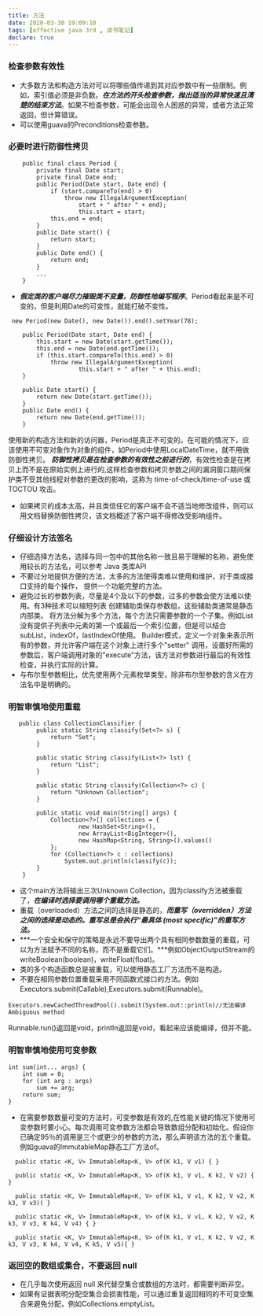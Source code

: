 ```yaml
---
title: 方法
date: 2020-03-30 19:09:10
tags: [effective java 3rd , 读书笔记]
declare: true
---
```

### 检查参数有效性
+ 大多数方法和构造方法对可以将哪些值传递到其对应参数中有一些限制。例如，索引值必须是非负数。***在方法的开头检查参数，抛出适当的异常快速且清楚的结束方法***。如果不检查参数，可能会出现令人困惑的异常，或者方法正常返回，但计算错误。
+ 可以使用guava的Preconditions检查参数。
<!-- more -->

### 必要时进行防御性拷贝
```
    public final class Period {
        private final Date start;
        private final Date end;
        public Period(Date start, Date end) {
            if (start.compareTo(end) > 0)
                throw new IllegalArgumentException(
                    start + " after " + end);
                    this.start = start;
            this.end = end;
        }
        public Date start() {
            return start;
        }
        public Date end() {
            return end;
        } 
        ...
    }
```
+ ***假定类的客户端尽力摧毁类不变量，防御性地编写程序***。Period看起来是不可变的，但是利用Date的可变性，就能打破不变性。
```
 new Period(new Date(), new Date()).end().setYear(78);
```

```
    public Period(Date start, Date end) {
        this.start = new Date(start.getTime());
        this.end = new Date(end.getTime());
        if (this.start.compareTo(this.end) > 0)
            throw new IllegalArgumentException(
                    this.start + " after " + this.end);
    }

    public Date start() {
        return new Date(start.getTime());
    }
    public Date end() {
        return new Date(end.getTime());
    }
```
使用新的构造方法和新的访问器，Period是真正不可变的。在可能的情况下，应该使用不可变对象作为对象的组件，如Period中使用LocalDateTime，就不用做防御性拷贝。
***防御性拷贝是在检查参数的有效性之前进行的***，有效性检查是在拷贝上而不是在原始实例上进行的,这样检查参数和拷贝参数之间的漏洞窗口期间保护类不受其他线程对参数的更改的影响，这称为
time-of-check/time-of-use 或 TOCTOU 攻击。
+ 如果拷贝的成本太高，并且类信任它的客户端不会不适当地修改组件，则可以用文档替换防御性拷贝，该文档概述了客户端不得修改受影响组件。

### 仔细设计方法签名
+ 仔细选择方法名，选择与同一包中的其他名称一致且易于理解的名称，避免使用较长的方法名，可以参考 Java 类库API
+ 不要过分地提供方便的方法，太多的方法使得类难以使用和维护，对于类或接口支持的每个操作，
提供一个功能完整的方法。
+ 避免过长的参数列表，尽量是4个及以下的参数，过多的参数会使方法难以使用。有3种技术可以缩短列表
创建辅助类保存参数组，这些辅助类通常是静态内部类。
将方法分解为多个方法，每个方法只需要参数的一个子集。例如List没有提供子列表中元素的第一个或最后一个索引位置，但是可以结合subList，indexOf，lastIndexOf使用。
Builder模式，定义一个对象来表示所有的参数，并允许客户端在这个对象上进行多个"setter" 调用，设置好所需的参数后，客户端调用对象的"execute"方法，该方法对参数进行最后的有效性检查，并执行实际的计算。
+ 与布尔型参数相比，优先使用两个元素枚举类型，除非布尔型参数的含义在方法名中是明确的。

### 明智审慎地使用重载
```
   public class CollectionClassifier {
        public static String classify(Set<?> s) {
            return "Set";
        }

        public static String classify(List<?> lst) {
            return "List";
        }

        public static String classify(Collection<?> c) {
            return "Unknown Collection";
        }

        public static void main(String[] args) {
            Collection<?>[] collections = {
                    new HashSet<String>(),
                    new ArrayList<BigInteger>(),
                    new HashMap<String, String>().values()
            };
            for (Collection<?> c : collections)
                System.out.println(classify(c));
        }
    }
```
+ 这个main方法将输出三次Unknown Collection，因为classify方法被重载了，***在编译时选择要调用哪个重载方法。***
+ 重载（overloaded）方法之间的选择是静态的，***而重写（overridden）方法之间的选择是动态的。重写总是会执行“最具体 (most specific)”的重写方法。***
+ ***一个安全和保守的策略是永远不要导出两个具有相同参数数量的重载，可以为方法赋予不同的名称，而不是重载它们。***例如ObjectOutputStream的writeBoolean(boolean)，writeFloat(float)。
+ 类的多个构造函数总是被重载，可以使用静态工厂方法而不是构造。
+ 不要在相同参数位置重载采用不同函数式接口的方法。例如Executors.submit(Callable),Executors.submit(Runnable)。
```
Executors.newCachedThreadPool().submit(System.out::println)//无法编译Ambiguous method
```
Runnable.run()返回是void，println返回是void，看起来应该能编译，但并不能。

### 明智审慎地使用可变参数
```
int sum(int... args) {
    int sum = 0;
    for (int arg : args)
        sum += arg;
    return sum;
}
```
+ 在需要参数数量可变的方法时，可变参数是有效的,在性能关键的情况下使用可变参数时要小心。每次调用可变参数方法都会导致数组分配和初始化。假设你已确定95％的调用是三个或更少的参数的方法，那么声明该方法的五个重载。例如guava的ImmutableMap静态工厂方法of。
```
  public static <K, V> ImmutableMap<K, V> of(K k1, V v1) { }

  public static <K, V> ImmutableMap<K, V> of(K k1, V v1, K k2, V v2) { }
  
  public static <K, V> ImmutableMap<K, V> of(K k1, V v1, K k2, V v2, K k3, V v3)( }
  
  public static <K, V> ImmutableMap<K, V> of(K k1, V v1, K k2, V v2, K k3, V v3, K k4, V v4) { }

  public static <K, V> ImmutableMap<K, V> of(K k1, V v1, K k2, V v2, K k3, V v3, K k4, V v4, K k5, V v5){ }
```

### 返回空的数组或集合，不要返回 null
+ 在几乎每次使用返回 null 来代替空集合或数组的方法时，都需要判断非空。
+ 如果有证据表明分配空集合会损害性能，可以通过重复返回相同的不可变空集合来避免分配，例如Collections.emptyList。